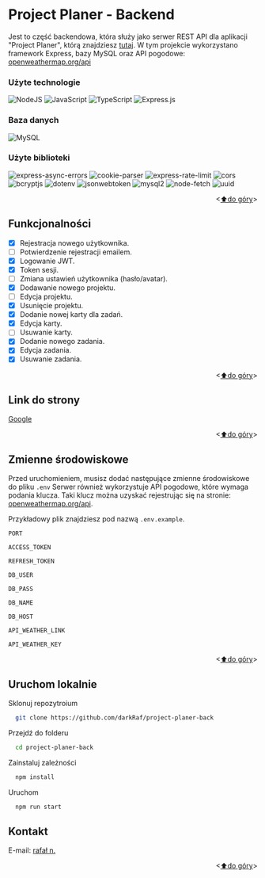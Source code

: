 <a name="readme-top"></a>
# Project Planer - Backend

Jest to część backendowa, która służy jako serwer REST API dla aplikacji "Project Planer", którą znajdziesz <a href="https://github.com/darkRaf/project-planer-front" target="_blank">tutaj</a>. W tym projekcie wykorzystano framework Express, bazy MySQL oraz API pogodowe: <a href="https://openweathermap.org/api" target="_blank">openweathermap.org/api</a>


### Użyte technologie

![NodeJS](https://img.shields.io/badge/node.js-6DA55F?style=for-the-badge&logo=node.js&logoColor=white) 
![JavaScript](https://img.shields.io/badge/javascript-%23323330.svg?style=for-the-badge&logo=javascript&logoColor=%23F7DF1E)
![TypeScript](https://img.shields.io/badge/typescript-%23007ACC.svg?style=for-the-badge&logo=typescript&logoColor=white)
![Express.js](https://img.shields.io/badge/express.js-%23404d59.svg?style=for-the-badge&logo=express&logoColor=%2361DAFB)

### Baza danych
![MySQL](https://img.shields.io/badge/mysql-%2300f.svg?style=for-the-badge&logo=mysql&logoColor=white)

### Użyte biblioteki

![express-async-errors](https://img.shields.io/badge/express--async--errors-brightgreen)
![cookie-parser](https://img.shields.io/badge/cookie--parser-brightgreen)
![express-rate-limit](https://img.shields.io/badge/express--rate--limit-brightgreen)
![cors](https://img.shields.io/badge/cors-brightgreen)
![bcryptjs](https://img.shields.io/badge/bcryptjs-brightgreen)
![dotenv](https://img.shields.io/badge/dotenv-brightgreen)
![jsonwebtoken](https://img.shields.io/badge/jsonwebtoken-brightgreen)
![mysql2](https://img.shields.io/badge/mysql2-brightgreen)
![node-fetch](https://img.shields.io/badge/node--fetch-brightgreen)
![uuid](https://img.shields.io/badge/uuid-brightgreen)

<p align="right"><<a href="#readme-top">⬆do góry</a>></p>

## Funkcjonalności

- [x] Rejestracja nowego użytkownika.
- [ ] Potwierdzenie rejestracji emailem.
- [x] Logowanie JWT.
- [x] Token sesji.
- [ ] Zmiana ustawień użytkownika (hasło/avatar).
- [x] Dodawanie nowego projektu.
- [ ] Edycja projektu.
- [x] Usunięcie projektu.
- [x] Dodanie nowej karty dla zadań.
- [x] Edycja karty.
- [ ] Usuwanie karty.
- [x] Dodanie nowego zadania.
- [x] Edycja zadania.
- [x] Usuwanie zadania.

<p align="right"><<a href="#readme-top">⬆do góry</a>></p>

## Link do strony

<a href="https://www.google.com/" target="_blank">Google</a>

<p align="right"><<a href="#readme-top">⬆do góry</a>></p>

## Zmienne środowiskowe
<!-- ## Environment Variables -->

Przed uruchomieniem, musisz dodać następujące zmienne środowiskowe do pliku `.env`
Serwer również wykorzystuje API pogodowe, które wymaga podania klucza. Taki klucz można uzyskać rejestrując się na stronie: <a href="https://openweathermap.org/api" target="_blank">openweathermap.org/api</a>.

Przykładowy plik znajdziesz pod nazwą `.env.example`. 

`PORT`

`ACCESS_TOKEN`

`REFRESH_TOKEN`

`DB_USER`

`DB_PASS`

`DB_NAME`

`DB_HOST`

`API_WEATHER_LINK`

`API_WEATHER_KEY`

<p align="right"><<a href="#readme-top">⬆do góry</a>></p>


## Uruchom lokalnie

Sklonuj repozytroium

```bash
  git clone https://github.com/darkRaf/project-planer-back
```
Przejdź do folderu

```bash
  cd project-planer-back
```

Zainstaluj zależności

```bash
  npm install
```

Uruchom

```bash
  npm run start
```

## Kontakt

E-mail: [rafał n.](mailto:rafal.nalewajek@gmail.com)

<p align="right"><<a href="#readme-top">⬆do góry</a>></p>

<a name="PL"></a>